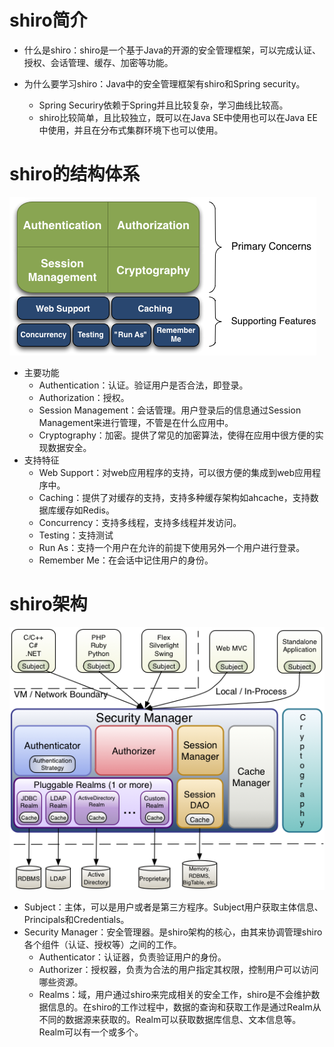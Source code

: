 # shiro简介
* 什么是shiro：shiro是一个基于Java的开源的安全管理框架，可以完成认证、授权、会话管理、缓存、加密等功能。

* 为什么要学习shiro：Java中的安全管理框架有shiro和Spring security。
    * Spring Securiry依赖于Spring并且比较复杂，学习曲线比较高。
    * shiro比较简单，且比较独立，既可以在Java SE中使用也可以在Java EE中使用，并且在分布式集群环境下也可以使用。 

# shiro的结构体系
<img src=img/shiro体系结构.png><br>
* 主要功能
    * Authentication：认证。验证用户是否合法，即登录。
    * Authorization：授权。
    * Session Management：会话管理。用户登录后的信息通过Session Management来进行管理，不管是在什么应用中。
    * Cryptography：加密。提供了常见的加密算法，使得在应用中很方便的实现数据安全。
* 支持特征
    * Web Support：对web应用程序的支持，可以很方便的集成到web应用程序中。
    * Caching：提供了对缓存的支持，支持多种缓存架构如ahcache，支持数据库缓存如Redis。
    * Concurrency：支持多线程，支持多线程并发访问。
    * Testing：支持测试
    * Run As：支持一个用户在允许的前提下使用另外一个用户进行登录。
    * Remember Me：在会话中记住用户的身份。

# shiro架构
<img src=img/Shiro架构.png><br>
* Subject：主体，可以是用户或者是第三方程序。Subject用户获取主体信息、Principals和Credentials。
* Security Manager：安全管理器。是shiro架构的核心，由其来协调管理shiro各个组件（认证、授权等）之间的工作。
    * Authenticator：认证器，负责验证用户的身份。
    * Authorizer：授权器，负责为合法的用户指定其权限，控制用户可以访问哪些资源。
    * Realms：域，用户通过shiro来完成相关的安全工作，shiro是不会维护数据信息的。在shiro的工作过程中，数据的查询和获取工作是通过Realm从不同的数据源来获取的。Realm可以获取数据库信息、文本信息等。Realm可以有一个或多个。